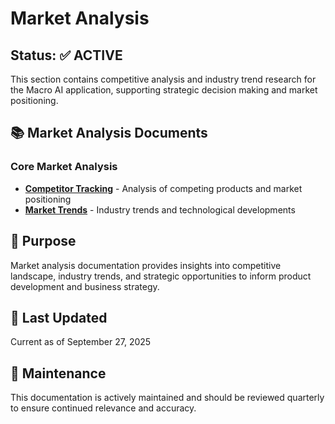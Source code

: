 # Market Analysis

## Status: ✅ ACTIVE

This section contains competitive analysis and industry trend research for the Macro AI application,
supporting strategic decision making and market positioning.

## 📚 Market Analysis Documents

### Core Market Analysis

- **[Competitor Tracking](./competitor-tracking.md)** - Analysis of competing products and market positioning
- **[Market Trends](./market-trends.md)** - Industry trends and technological developments

## 🎯 Purpose

Market analysis documentation provides insights into competitive landscape, industry trends, and strategic
opportunities to inform product development and business strategy.

## 📅 Last Updated

Current as of September 27, 2025

## 📝 Maintenance

This documentation is actively maintained and should be reviewed quarterly to ensure continued relevance and accuracy.

